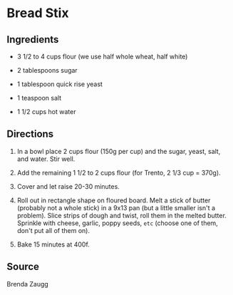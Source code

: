 Bread Stix
==========

Ingredients
-----------

* 3 1/2 to 4 cups flour (we use half whole wheat, half white)

* 2 tablespoons sugar

* 1 tablespoon quick rise yeast

* 1 teaspoon salt

* 1 1/2 cups hot water


Directions
----------

1) In a bowl place 2 cups flour (150g per cup) and the sugar, yeast, salt, and water. Stir well.

2) Add the remaining 1 1/2 to 2 cups flour (for Trento, 2 1/3 cup = 370g).

3) Cover and let raise 20-30 minutes.

4) Roll out in rectangle shape on floured board. Melt a stick of butter (probably not a whole stick) in a 9x13 pan (but a little smaller isn't a problem). Slice strips of dough and twist, roll them in the melted butter. Sprinkle with cheese, garlic, poppy seeds, `etc` (choose one of them, don't put all of them on).

5) Bake 15 minutes at 400f.


Source
------

Brenda Zaugg
